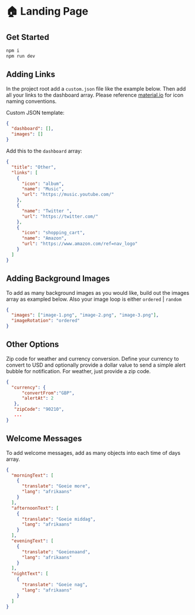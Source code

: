 # 🏠 Landing Page

## Get Started

```bash
npm i
npm run dev
```

## Adding Links

In the project root add a `custom.json` file like the example below. Then add all your links to the dashboard array. Please reference [material.io](https://material.io/resources/icons/?style=baseline) for icon naming conventions.

Custom JSON template:

```json
{
  "dashboard": [],
  "images": []
}
```

Add this to the `dashboard` array:

```json
{
  "title": "Other",
  "links": [
    {
      "icon": "album",
      "name": "Music",
      "url": "https://music.youtube.com/"
    },
    {
      "name": "Twitter ",
      "url": "https://twitter.com/"
    },
    {
      "icon": "shopping_cart",
      "name": "Amazon",
      "url": "https://www.amazon.com/ref=nav_logo"
    }
  ]
}
```

## Adding Background Images

To add as many background images as you would like, build out the images array as exampled below. Also your image loop is either `ordered` | `random`

```json
{
  "images": ["image-1.png", "image-2.png", "image-3.png"],
  "imageRotation": "ordered"
}
```

## Other Options

Zip code for weather and currency conversion. Define your currency to convert to USD and optionally provide a dollar value to send a simple alert bubble for notification. For weather, just provide a zip code.

```json
{
  "currency": {
      "convertFrom":"GBP",
      "alertAt": 2
   },
   "zipCode": "90210",
   ...
}
```

## Welcome Messages

To add welcome messages, add as many objects into each time of days array.

```json
{
  "morningText": [
    {
      "translate": "Goeie more",
      "lang": "afrikaans"
    }
  ],
  "afternoonText": [
    {
      "translate": "Goeie middag",
      "lang": "afrikaans"
    }
  ],
  "eveningText": [
    {
      "translate": "Goeienaand",
      "lang": "afrikaans"
    }
  ],
  "nightText": [
    {
      "translate": "Goeie nag",
      "lang": "afrikaans"
    }
  ]
}
```
